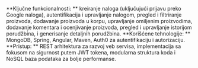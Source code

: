 **Ključne funkcionalnosti: **
    kreiranje naloga (uključujući prijavu preko Google naloga), 
    autentifikacija i upravljanje nalogom, 
    pregled i filtriranje proizvoda, 
    dodavanje proizvoda u korpu, 
    upravljanje omiljenim proizvodima, 
    dodavanje komentara i ocenjivanje proizvoda, 
    pregled i upravljanje istorijom porudžbina, i 
    generisanje detaljnih porudžbina.
**Korišćene tehnologije: **
    MongoDB, 
    Spring, 
    Angular, 
    Maven, 
    Auth0 za autentifikaciju i autorizaciju.
**Pristup: **
    REST arhitektura za razvoj veb servisa, 
    implementacija sa fokusom na sigurnost putem JWT tokena, 
    modularna struktura koda i NoSQL baza podataka za bolje performanse.
